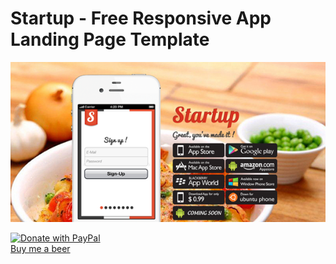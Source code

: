 # Startup - Free Responsive App Landing Page Template
<img src="https://github.com/mrwii/Startup/blob/master/01_preview.png" alt="Preview" title="Preview"/>

<a href="https://www.paypal.com/cgi-bin/webscr?cmd=_donations&business=XFCKSUFLUZMTS&lc=VN&item_name=Mr%2e%20Wii%20%20Studio&currency_code=USD&bn=PP%2dDonationsBF%3abtn_donate_LG%2egif%3aNonHosted" target="_blank"><img src="https://www.paypalobjects.com/en_US/i/btn/btn_donate_LG.gif" border="0" name="Donate with PayPal" alt="Donate with PayPal" title="Donate with PayPal" width="92" height="26"></a><br/><a href="https://www.paypal.com/cgi-bin/webscr?cmd=_donations&business=XFCKSUFLUZMTS&lc=VN&item_name=Mr%2e%20Wii%20%20Studio&currency_code=USD&bn=PP%2dDonationsBF%3abtn_donate_LG%2egif%3aNonHosted" target="_blank" title="Donate with PayPal">Buy me a beer</a>
